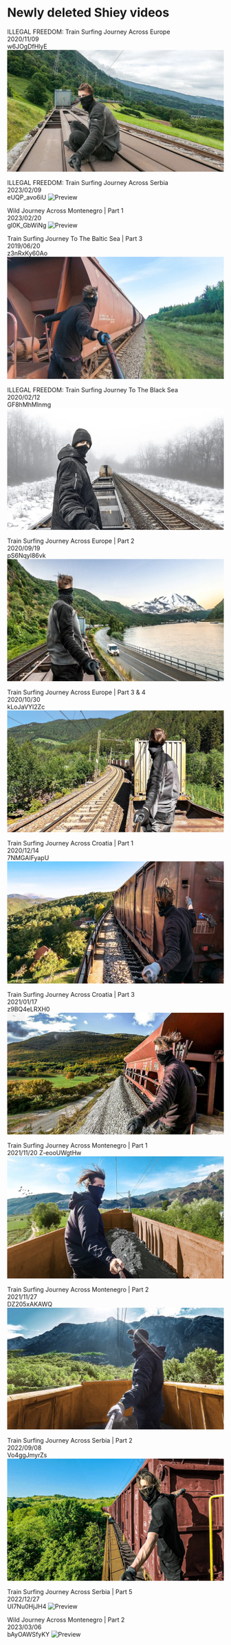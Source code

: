 # Newly deleted Shiey videos

ILLEGAL FREEDOM: Train Surfing Journey Across Europe  
2020/11/09  
w6JOgDfHlyE
![Preview](video_preview/ILLEGAL_FREEDOM_-_Train_Surfing_Journey_Across_Europe.webp)

ILLEGAL FREEDOM: Train Surfing Journey Across Serbia  
2023/02/09  
eUQP_avo6iU
![Preview](video_preview/ILLEGAL_FREEDOM：_Train_Surfing_Journey_Across_Serbia.webp)

Wild Journey Across Montenegro | Part 1  
2023/02/20  
gI0K_GbWiNg
![Preview](video_preview/Wild_Journey_Across_Montenegro_｜_Part_1.webp)

Train Surfing Journey To The Baltic Sea | Part 3  
2019/06/20  
z3nRxKy60Ao
![Preview](video_preview/Train_Surfing_Journey_To_The_Baltic_Sea___Part_3.webp)


ILLEGAL FREEDOM: Train Surfing Journey To The Black Sea  
2020/02/12  
GF8hMhMlnmg
![Preview](video_preview/ILLEGAL_FREEDOM_-_Train_Surfing_Journey_To_The_Black_Sea.webp)


Train Surfing Journey Across Europe | Part 2  
2020/09/19  
pS6Nqyl86vk
![Preview](video_preview/Train_Surfing_Journey_Across_Europe___Part_2.jpg)

Train Surfing Journey Across Europe | Part 3 & 4  
2020/10/30  
kLoJaVYI2Zc
![Preview](video_preview/Train_Surfing_Journey_Across_Europe___Part_3_&_4.jpg)

Train Surfing Journey Across Croatia | Part 1  
2020/12/14  
7NMGAIFyapU
![Preview](video_preview/Train_Surfing_Journey_Across_Croatia___Part_1.jpg)


Train Surfing Journey Across Croatia | Part 3  
2021/01/17  
z9BQ4eLRXH0
![Preview](video_preview/Train_Surfing_Journey_Across_Croatia___Part_3.webp)

Train Surfing Journey Across Montenegro | Part 1  
2021/11/20
Z-eooUWgtHw
![Preview](video_preview/Train_Surfing_Journey_Across_Montenegro___Part_1.webp)

Train Surfing Journey Across Montenegro | Part 2  
2021/11/27  
DZ205xAKAWQ
![Preview](video_preview/Train_Surfing_Journey_Across_Montenegro___Part_2.webp)


Train Surfing Journey Across Serbia | Part 2  
2022/09/08  
Vo4ggJmyrZs
![Preview](video_preview/Train_Surfing_Journey_Across_Serbia___Part_2.webp)


Train Surfing Journey Across Serbia | Part 5  
2022/12/27  
UI7Nu0HjJH4
![Preview](video_preview/Train_Surfing_Journey_Across_Serbia_｜_Part_5.webp)


Wild Journey Across Montenegro | Part 2  
2023/03/06  
bAyOAWSfyKY
![Preview](video_preview/Wild_Journey_Across_Montenegro_｜_Part_2.webp)